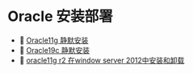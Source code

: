 # Oracle 安装部署

* 📄 [Oracle11g 静默安装](siyuan://blocks/20240111154537-q08w3dz)
* 📄 [Oracle19c 静默安装](siyuan://blocks/20231110105237-i3wbtoj)
* 📄 [oracle11g r2 在window server 2012中安装和卸载](siyuan://blocks/20240227181359-xfhdy5x)

　　‍
